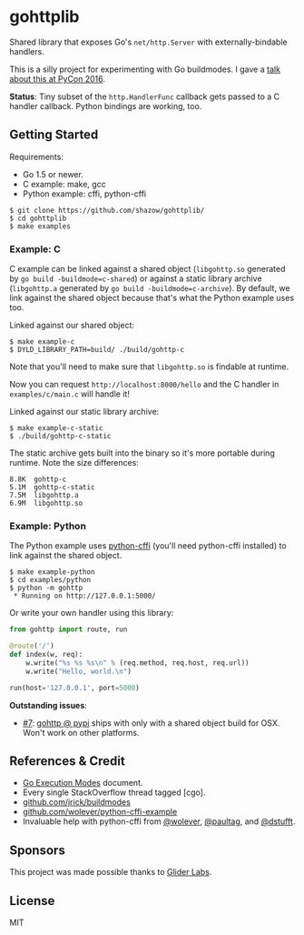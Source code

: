 # gohttplib

Shared library that exposes Go's `net/http.Server` with externally-bindable
handlers.

This is a silly project for experimenting with Go buildmodes. I gave a [talk about this at PyCon 2016](https://www.youtube.com/watch?v=CkDwb5koRTc).

**Status**: Tiny subset of the `http.HandlerFunc` callback gets passed to a C
handler callback. Python bindings are working, too.


## Getting Started

Requirements:

- Go 1.5 or newer.
- C example: make, gcc
- Python example: cffi, python-cffi

```
$ git clone https://github.com/shazow/gohttplib/
$ cd gohttplib
$ make examples
```

### Example: C

C example can be linked against a shared object (`libgohttp.so` generated by
`go build -buildmode=c-shared`) or against a static library archive
(`libgohttp.a` generated by `go build -buildmode=c-archive`). By default, we
link against the shared object because that's what the Python example uses too.

Linked against our shared object:

```
$ make example-c
$ DYLD_LIBRARY_PATH=build/ ./build/gohttp-c
```

Note that you'll need to make sure that `libgohttp.so` is findable at runtime.

Now you can request `http://localhost:8000/hello` and the C handler in
`examples/c/main.c` will handle it!

Linked against our static library archive:

```
$ make example-c-static
$ ./build/gohttp-c-static
```

The static archive gets built into the binary so it's more portable during
runtime. Note the size differences:

```
8.8K  gohttp-c
5.1M  gohttp-c-static
7.5M  libgohttp.a
6.9M  libgohttp.so
```

### Example: Python

The Python example uses [python-cffi](https://cffi.readthedocs.org/en/latest/)
(you'll need python-cffi installed) to link against the shared object.

```
$ make example-python
$ cd examples/python
$ python -m gohttp
 * Running on http://127.0.0.1:5000/
```

Or write your own handler using this library:

```python
from gohttp import route, run

@route('/')
def index(w, req):
    w.write("%s %s %s\n" % (req.method, req.host, req.url))
    w.write("Hello, world.\n")

run(host='127.0.0.1', port=5000)
```

**Outstanding issues**:

- [#7](https://github.com/shazow/gohttplib/issues/7): [gohttp @ pypi](https://pypi.python.org/pypi/gohttp) ships with only with a shared object build for OSX. Won't work on other platforms.


## References & Credit

* [Go Execution Modes](https://docs.google.com/document/d/1nr-TQHw_er6GOQRsF6T43GGhFDelrAP0NqSS_00RgZQ/view#) document.
* Every single StackOverflow thread tagged [cgo].
* [github.com/jrick/buildmodes](https://github.com/jrick/buildmodes)
* [github.com/wolever/python-cffi-example](https://github.com/wolever/python-cffi-example/)
* Invaluable help with python-cffi from [@wolever](https://twitter.com/wolever),
  [@paultag](https://twitter.com/paultag), and
  [@dstufft](https://twitter.com/dstufft).


## Sponsors

This project was made possible thanks to [Glider Labs](http://gliderlabs.com/).


## License

MIT
